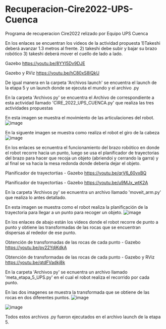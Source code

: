 # Recuperacion-Cire2022-UPS-Cuenca
Programa de recuperacion Cire2022 relizado por Equipo UPS Cuenca

En los enlaces se encuentran los videos de la actividad propuesta 
1)Takeshi deberá avanzar 1.3 metros al frente.
2) takeshi debe subir y bajar su brazo robótico
3) takeshi deberá mover el cuello de lado a lado.

Gazebo
https://youtu.be/8YYl5Dv9DJE

Gazebo y RViz
https://youtu.be/hC80xS8lQkU

De igual manera en la carpeta 'Archivos launch' se encuentra el launch de la etapa 5 y un launch donde se ejecuta el mundo y el archivo .py

En la carpeta 'Archivos py' se encuentra el Archivo de correspondiente a esta actividad llamado 'CIRE_2022_UPS_CUENCA.py' que realiza las tres actividades propuestas

En esta imagen se muestra el movimiento de las articulaciones del robot.
![image](https://user-images.githubusercontent.com/112213196/202806166-33a5f2ee-2eaf-48ae-868d-8bd554c59271.png)

En la siguente imagen se muestra como realiza el robot el giro de la cabeza
![image](https://user-images.githubusercontent.com/112213196/202806251-20a93c69-887d-40b3-8a6a-ca71c4dd359f.png)


En los enlaces se ecnuentra el funcionamiento del brazo robótico en donde el robot recorre hacia un punto, luego se usa el planificador de trayectorias del brazo para hacer que recoja un objeto (abriendoi y cerrando la garra) y al final se va hacia la mesa redonda donde debería dejar el objeto.

Planificador de trayectortias - Gazebo
https://youtu.be/qrV6_60vxBQ

Planificador de trayectortias - Gazebo
https://youtu.be/u9MJx_wtK2A

En la carpeta 'Archivos py' se ecnuentra un archivo llamado 'moveit_arm.py' que realiza lo antes detallado.

En esta imagen se muestra como el robot realiza la planificación de la trayectoria para llegar a un punto para recoger un objeto.
![image](https://user-images.githubusercontent.com/112213196/202806052-25cd058c-195f-45e5-af4d-0c969c557a20.png)


En los enlaces de abajo están los videos donde el robot recorre de punto a punto y obtiene las transformadas de las rocas que se encuentran dispersas al rededor de ese punto.

Obtención de transformadas de las rocas de cada punto - Gazebo 
https://youtu.be/pv22YdjKdkA

Obtención de transformadas de las rocas de cada punto - Gazebo  y RViz
https://youtu.be/qtdFVadkj8k

En la carpeta 'Archivos py' se ecnuentra un archivo llamado 'meta_etapa_5_UPS.py' en el cual el robot realiza el recorrido por cada punto.

En las dos imagenes se muestra la transformada que se obtiene de las rocas en dos diferentes puntos.
![image](https://user-images.githubusercontent.com/112213196/202805522-223db9a2-e693-455e-b8f0-f30a7981ab08.png)

![image](https://user-images.githubusercontent.com/112213196/202805868-9354d29c-9799-4f44-a684-93902b0a622e.png)


Todos estos archivos .py fueron ejecutados en el archivo launch de la etapa 5.






